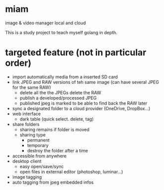 # miam
image &amp; video manager local and cloud

This is a study project to teach myself golang in depth.

# targeted feature (not in particular order)

- import automatically media from a inserted SD card
- link JPEG and RAW versions of teh same image (can have several JPEG for the same RAW)
  - delete all the the JPEGs delete the RAW
  - publish a developed/processed JPEG
  - published jpeg is marked to be able to find back the RAW later
- sync a designated folder to a cloud provider (OneDrive, DropBox...)
- web interface
  - dark table (quick select. delete, tag)
- share folders
  - sharing remains if folder is moved
  - sharing type
    - permanent
    - temporary
    - destroy the folder after a time
- accessible from anywhere
- desktop client
  - easy open/save/sync
  - open files in external editor (photoshop, luminar...)
- image tagging
- auto tagging from jpeg embedded infos
